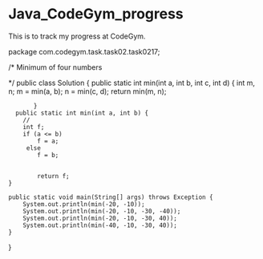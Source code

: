 # Java_CodeGym_progress
This is to track my progress at CodeGym. 


package com.codegym.task.task02.task0217;

/* 
Minimum of four numbers

*/
public class Solution {
            public static int min(int a, int b, int c, int d) {
    int m, n;
    m = min(a, b);
    n = min(c, d);
    return min(m, n);
    
           }
      public static int min(int a, int b) {
        //
        int f;
        if (a <= b) 
            f = a;
         else 
            f = b;
            
        
            return f;
    }

    public static void main(String[] args) throws Exception {
        System.out.println(min(-20, -10));
        System.out.println(min(-20, -10, -30, -40));
        System.out.println(min(-20, -10, -30, 40));
        System.out.println(min(-40, -10, -30, 40));
    }
}

